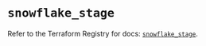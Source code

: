 # `snowflake_stage`

Refer to the Terraform Registry for docs: [`snowflake_stage`](https://registry.terraform.io/providers/snowflake-labs/snowflake/1.0.1/docs/resources/stage).
